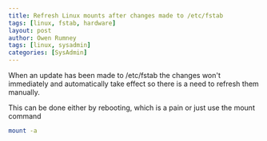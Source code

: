 ```yaml
---
title: Refresh Linux mounts after changes made to /etc/fstab
tags: [linux, fstab, hardware]
layout: post
author: Owen Rumney
tags: [linux, sysadmin]
categories: [SysAdmin]
---
```


When an update has been made to /etc/fstab the changes won't immediately and automatically take effect so there is a need to refresh them manually.

This can be done either by rebooting, which is a pain or just use the mount command

```bash
mount -a
```
